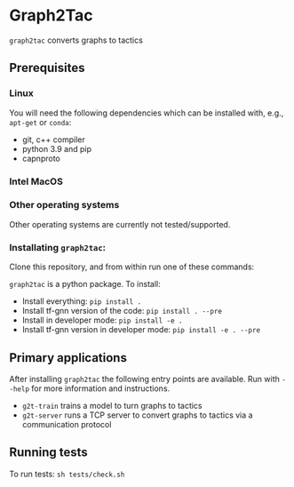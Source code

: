 # Graph2Tac
`graph2tac` converts graphs to tactics

## Prerequisites

### Linux
You will need the following dependencies which can be installed with, e.g., `apt-get` or `conda`:
- git, c++ compiler
- python 3.9 and pip
- capnproto

### Intel MacOS

### Other operating systems

Other operating systems are currently not tested/supported.

### Installating `graph2tac`:
Clone this repository, and from within run one of these commands:

`graph2tac` is a python package.  To install:
- Install everything: `pip install .`
- Install tf-gnn version of the code: `pip install . --pre`
- Install in developer mode: `pip install -e .`
- Install tf-gnn version in developer mode: `pip install -e . --pre`

## Primary applications

After installing `graph2tac` the following entry points are available.  Run with `--help` for more information and instructions.
- `g2t-train` trains a model to turn graphs to tactics
- `g2t-server` runs a TCP server to convert graphs to tactics via a communication protocol

## Running tests

To run tests:  `sh tests/check.sh`